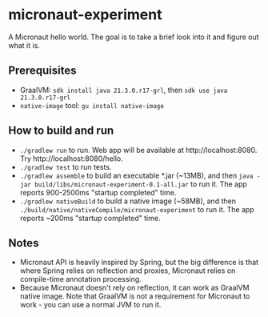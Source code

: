 # micronaut-experiment

A Micronaut hello world. The goal is to take a brief look into it and figure out what it is.

## Prerequisites

* GraalVM: `sdk install java 21.3.0.r17-grl`, then `sdk use java 21.3.0.r17-grl`
* `native-image` tool: `gu install native-image`

## How to build and run

* `./gradlew run` to run. Web app will be available at http://localhost:8080. Try http://localhost:8080/hello.
* `./gradlew test` to run tests.
* `./gradlew assemble` to build an executable *.jar (~13MB), and then `java -jar build/libs/micronaut-experiment-0.1-all.jar` to run it. The app reports 900-2500ms "startup completed" time. 
* `./gradlew nativeBuild` to build a native image (~58MB), and then `./build/native/nativeCompile/micronaut-experiment` to run it. The app reports ~200ms "startup completed" time.

## Notes

* Micronaut API is heavily inspired by Spring, but the big difference is that where Spring relies on reflection and proxies, Micronaut relies on compile-time annotation processing.
* Because Micronaut doesn't rely on reflection, it can work as GraalVM native image. Note that GraalVM is not a requirement for Micronaut to work - you can use a normal JVM to run it.
